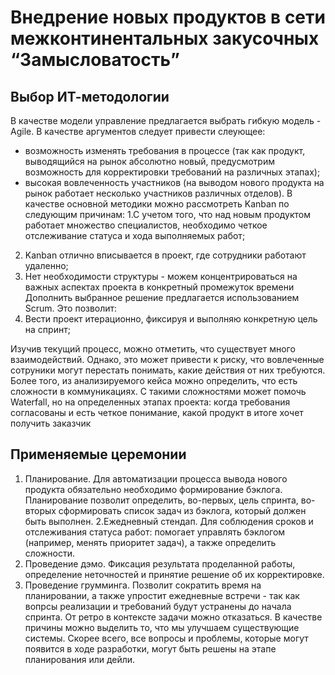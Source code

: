 # Внедрение новых продуктов в сети межконтинентальных закусочных “Замысловатость”
## Выбор ИТ-методологии
В качестве модели управление предлагается выбрать гибкую модель - Agile. 
В качестве аргументов следует привести слеующее:
 - возможность изменять требования в процессе (так как продукт, выводящийся на рынок абсолютно новый, предусмотрим возможность для корректировки требований на различных этапах);
 - высокая вовлеченность участников (на выводом нового продукта на рынок работает несколько участников различных отделов).
В качестве основной методики можно рассмотреть Kanban по следующим причинам:
1.С учетом того, что над новым продуктом работает множество специалистов, необходимо четкое отслеживание статуса и хода выполняемых работ;
2. Kanban отлично вписывается в проект, где сотрудники работают удаленно;
3. Нет необходимости структуры - можем концентрироваться на важных аспектах проекта в конкретный промежуток времени
Дополнить выбранное решение предлагается использованием Scrum. Это позволит:
1. Вести проект итерационно, фиксируя и выполняю конкретную цель на спринт;

Изучив текущий процесс, можно отметить, что существует много взаимодействий. 
Однако, это может привести к риску, что вовлеченные сотруники могут перестать понимать, какие действия от них требуются. Более того, из анализируемого кейса можно определить, что есть сложности в коммуникациях.
С такими сложностями может помочь Waterfall, но на определенных этапах проекта: когда требования согласованы и есть четкое понимание, какой продукт в итоге хочет получить заказчик

## Применяемые церемонии
1. Планирование. Для автоматизации процесса вывода нового продукта обязательно необходимо формирование бэклога. 
Планирование позволит определить, во-первых, цель спринта, во-вторых сформировать список задач из бэклога, который должен быть выполнен.
2.Ежедневный стендап. Для соблюдения сроков и отслеживания статуса работ: помогает управлять бэклогом (например, менять приоритет задач), а также определить сложности.
3. Проведение дэмо. Фиксация результата проделанной работы, определение неточностей и принятие решение об их корректировке.
4. Проведение грумминга. Позволит сократить время на планировании, а также упростит ежедневные встречи - так как вопрсы реализации и требований будут устранены до начала спринта.
От ретро в контексте задачи можно отказаться. В качестве причины можно выделить то, что мы улучшаем существующие системы. Скорее всего, все вопросы и проблемы, которые могут появится в ходе разработки, могут быть решены на этапе планирования или дейли.

